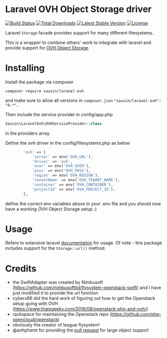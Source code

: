 # Laravel OVH Object Storage driver

[![Build Status](https://travis-ci.org/sausin/laravel-ovh.svg?branch=master)](https://travis-ci.org/sausin/laravel-ovh)
[![Total Downloads](https://poser.pugx.org/brayniverse/laravel-route-macros/d/total.svg)](https://packagist.org/packages/sausin/laravel-ovh)
[![Latest Stable Version](https://poser.pugx.org/brayniverse/laravel-route-macros/v/stable.svg)](https://packagist.org/packages/sausin/laravel-ovh)
[![License](https://poser.pugx.org/brayniverse/laravel-route-macros/license.svg)](https://opensource.org/licenses/MIT)


Laravel `Storage` facade provides support for many different filesystems.

This is a wrapper to combine others' work to integrate with laravel and provide support for [OVH Object Storage](https://www.ovh.ie/public-cloud/storage/object-storage/).

# Installing

Install the package via composer

`composer require sausin/laravel-ovh`

and make sure to allow all versions in `composer.json`
`"sausin/laravel-ovh": "0.*",`

Then include the service provider in config/app.php
```php
Sausin\LaravelOvh\OVHServiceProvider::class
```
in the providers array

Define the ovh driver in the config/filesystems.php
as below
```php
        'ovh' => [
            'server' => env('OVH_URL'),
            'driver' => 'ovh',
            'user' => env('OVH_USER'),
            'pass' => env('OVH_PASS'),
            'region' => env('OVH_REGION'),
            'tenantName' => env('OVH_TENANT_NAME'),
            'container' => env('OVH_CONTAINER'),
            'projectId' => env('OVH_PROJECT_ID'),
        ],
```

define the correct env variables above in your .env file and you should now have a working OVH Object Storage setup :)

# Usage

Refere to extensive laravel [documentation](https://laravel.com/docs/5.4/filesystem) for usage. Of note - this package includes support for the `Storage::url()` method.

# Credits
- the SwiftAdapter was created by Nimbusoft (https://github.com/nimbusoftltd/flysystem-openstack-swift) and I have just modified it to provide the url function
- cyberx86 did the hard work of figuring out how to get the Openstack setup going with OVH (https://www.thatsgeeky.com/2016/08/openstack-php-and-ovh/)
- rackspace for maintaining the Openstack repo (https://github.com/php-opencloud/openstack)
- obviously the creator of league flysystem!
- @anhphamt for providing the [pull request](https://github.com/nimbusoftltd/flysystem-openstack-swift/pull/3) for large object support
